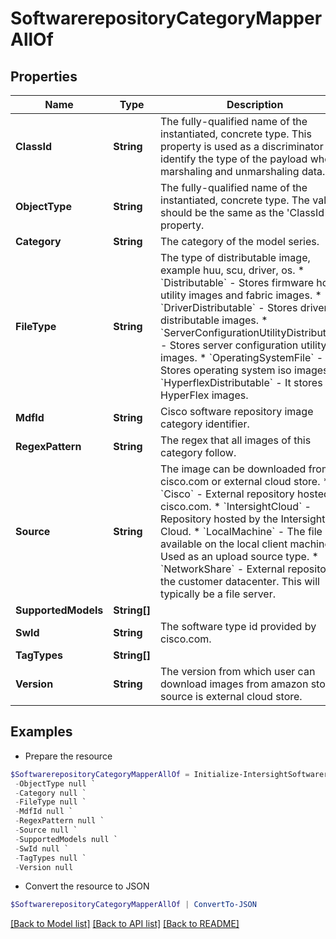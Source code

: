 # SoftwarerepositoryCategoryMapperAllOf
## Properties

Name | Type | Description | Notes
------------ | ------------- | ------------- | -------------
**ClassId** | **String** | The fully-qualified name of the instantiated, concrete type. This property is used as a discriminator to identify the type of the payload when marshaling and unmarshaling data. | [default to "softwarerepository.CategoryMapper"]
**ObjectType** | **String** | The fully-qualified name of the instantiated, concrete type. The value should be the same as the &#39;ClassId&#39; property. | [default to "softwarerepository.CategoryMapper"]
**Category** | **String** | The category of the model series. | [optional] 
**FileType** | **String** | The type of distributable image, example huu, scu, driver, os. * &#x60;Distributable&#x60; - Stores firmware host utility images and fabric images. * &#x60;DriverDistributable&#x60; - Stores driver distributable images. * &#x60;ServerConfigurationUtilityDistributable&#x60; - Stores server configuration utility images. * &#x60;OperatingSystemFile&#x60; - Stores operating system iso images. * &#x60;HyperflexDistributable&#x60; - It stores HyperFlex images. | [optional] [default to "Distributable"]
**MdfId** | **String** | Cisco software repository image category identifier. | [optional] 
**RegexPattern** | **String** | The regex that all images of this category follow. | [optional] 
**Source** | **String** | The image can be downloaded from cisco.com or external cloud store. * &#x60;Cisco&#x60; - External repository hosted on cisco.com. * &#x60;IntersightCloud&#x60; - Repository hosted by the Intersight Cloud. * &#x60;LocalMachine&#x60; - The file is available on the local client machine. Used as an upload source type. * &#x60;NetworkShare&#x60; - External repository in the customer datacenter. This will typically be a file server. | [optional] [default to "Cisco"]
**SupportedModels** | **String[]** |  | [optional] 
**SwId** | **String** | The software type id provided by cisco.com. | [optional] 
**TagTypes** | **String[]** |  | [optional] 
**Version** | **String** | The version from which user can download images from amazon store, if source is external cloud store. | [optional] 

## Examples

- Prepare the resource
```powershell
$SoftwarerepositoryCategoryMapperAllOf = Initialize-IntersightSoftwarerepositoryCategoryMapperAllOf  -ClassId null `
 -ObjectType null `
 -Category null `
 -FileType null `
 -MdfId null `
 -RegexPattern null `
 -Source null `
 -SupportedModels null `
 -SwId null `
 -TagTypes null `
 -Version null
```

- Convert the resource to JSON
```powershell
$SoftwarerepositoryCategoryMapperAllOf | ConvertTo-JSON
```

[[Back to Model list]](../README.md#documentation-for-models) [[Back to API list]](../README.md#documentation-for-api-endpoints) [[Back to README]](../README.md)

